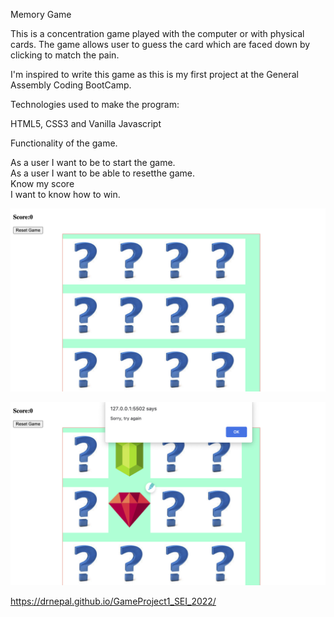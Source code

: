  Memory Game

 This is a concentration game played with the computer or with physical cards. The game allows user to guess the card which are faced down by clicking to match the pain.

 I'm inspired to write this game as this is my first project at the General Assembly Coding BootCamp.


 Technologies used to make the program:

 HTML5, CSS3 and Vanilla Javascript


 Functionality of the game.

 As a user I want to be to start the game.<br>
 As a user I want to be able to resetthe game.<br>
 Know my score<br>
 I want to  know how to win.

![Alt text](images/Screenshot%202023-01-08%20at%209.00.36%20PM.png)
 
![Alt text](images/Screenshot%202023-01-08%20at%209.01.03%20PM.png)

https://drnepal.github.io/GameProject1_SEI_2022/




